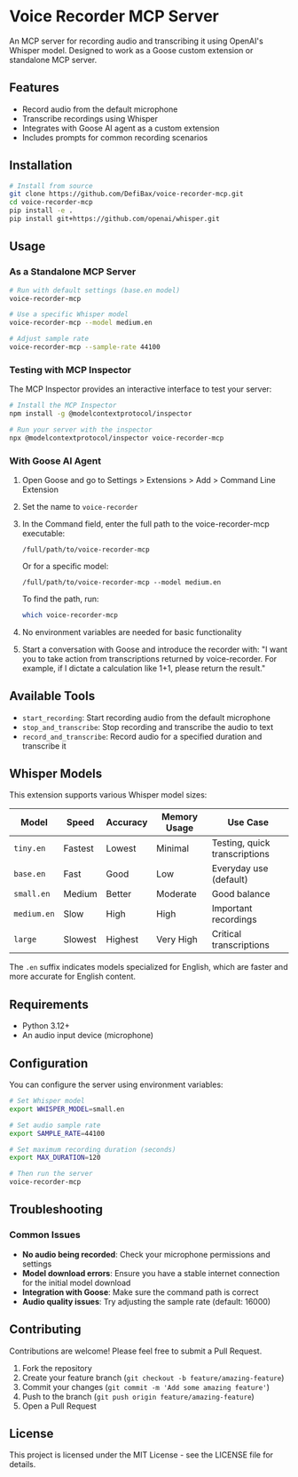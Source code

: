 # Voice Recorder MCP Server

An MCP server for recording audio and transcribing it using OpenAI's Whisper model. Designed to work as a Goose custom extension or standalone MCP server.

## Features

- Record audio from the default microphone
- Transcribe recordings using Whisper
- Integrates with Goose AI agent as a custom extension
- Includes prompts for common recording scenarios

## Installation

```bash
# Install from source
git clone https://github.com/DefiBax/voice-recorder-mcp.git
cd voice-recorder-mcp
pip install -e .
pip install git+https://github.com/openai/whisper.git
```

## Usage

### As a Standalone MCP Server

```bash
# Run with default settings (base.en model)
voice-recorder-mcp

# Use a specific Whisper model
voice-recorder-mcp --model medium.en

# Adjust sample rate
voice-recorder-mcp --sample-rate 44100
```

### Testing with MCP Inspector

The MCP Inspector provides an interactive interface to test your server:

```bash
# Install the MCP Inspector
npm install -g @modelcontextprotocol/inspector

# Run your server with the inspector
npx @modelcontextprotocol/inspector voice-recorder-mcp
```

### With Goose AI Agent

1. Open Goose and go to Settings > Extensions > Add > Command Line Extension
2. Set the name to `voice-recorder`
3. In the Command field, enter the full path to the voice-recorder-mcp executable:
   ```
   /full/path/to/voice-recorder-mcp
   ```
   
   Or for a specific model:
   ```
   /full/path/to/voice-recorder-mcp --model medium.en
   ```
   
   To find the path, run:
   ```bash
   which voice-recorder-mcp
   ```

4. No environment variables are needed for basic functionality
5. Start a conversation with Goose and introduce the recorder with:
   "I want you to take action from transcriptions returned by voice-recorder. For example, if I dictate a calculation like 1+1, please return the result."

## Available Tools

- `start_recording`: Start recording audio from the default microphone
- `stop_and_transcribe`: Stop recording and transcribe the audio to text
- `record_and_transcribe`: Record audio for a specified duration and transcribe it

## Whisper Models

This extension supports various Whisper model sizes:

| Model | Speed | Accuracy | Memory Usage | Use Case |
|-------|-------|----------|--------------|----------|
| `tiny.en` | Fastest | Lowest | Minimal | Testing, quick transcriptions |
| `base.en` | Fast | Good | Low | Everyday use (default) |
| `small.en` | Medium | Better | Moderate | Good balance |
| `medium.en` | Slow | High | High | Important recordings |
| `large` | Slowest | Highest | Very High | Critical transcriptions |

The `.en` suffix indicates models specialized for English, which are faster and more accurate for English content.

## Requirements

- Python 3.12+
- An audio input device (microphone)

## Configuration

You can configure the server using environment variables:

```bash
# Set Whisper model
export WHISPER_MODEL=small.en

# Set audio sample rate
export SAMPLE_RATE=44100

# Set maximum recording duration (seconds)
export MAX_DURATION=120

# Then run the server
voice-recorder-mcp
```

## Troubleshooting

### Common Issues

- **No audio being recorded**: Check your microphone permissions and settings
- **Model download errors**: Ensure you have a stable internet connection for the initial model download
- **Integration with Goose**: Make sure the command path is correct
- **Audio quality issues**: Try adjusting the sample rate (default: 16000)

## Contributing

Contributions are welcome! Please feel free to submit a Pull Request.

1. Fork the repository
2. Create your feature branch (`git checkout -b feature/amazing-feature`)
3. Commit your changes (`git commit -m 'Add some amazing feature'`)
4. Push to the branch (`git push origin feature/amazing-feature`)
5. Open a Pull Request

## License

This project is licensed under the MIT License - see the LICENSE file for details.
